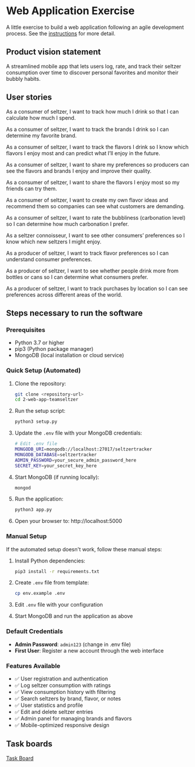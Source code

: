 # Web Application Exercise

A little exercise to build a web application following an agile development process. See the [instructions](instructions.md) for more detail.

## Product vision statement

A streamlined mobile app that lets users log, rate, and track their seltzer consumption over time to discover personal favorites and monitor their bubbly habits.

## User stories

As a consumer of seltzer, I want to track how much I drink so that I can calculate how much I spend.

As a consumer of seltzer, I want to track the brands I drink so I can determine my favorite brand.

As a consumer of seltzer, I want to track the flavors I drink so I know which flavors I enjoy most and can predict what I’ll enjoy in the future.

As a consumer of seltzer, I want to share my preferences so producers can see the flavors and brands I enjoy and improve their quality.

As a consumer of seltzer, I want to share the flavors I enjoy most so my friends can try them.

As a consumer of seltzer, I want to create my own flavor ideas and recommend them so companies can see what customers are demanding.

As a consumer of seltzer, I want to rate the bubbliness (carbonation level) so I can determine how much carbonation I prefer.

As a seltzer connoisseur, I want to see other consumers’ preferences so I know which new seltzers I might enjoy.

As a producer of seltzer, I want to track flavor preferences so I can understand consumer preferences.

As a producer of seltzer, I want to see whether people drink more from bottles or cans so I can determine what consumers prefer.

As a producer of seltzer, I want to track purchases by location so I can see preferences across different areas of the world.

## Steps necessary to run the software

### Prerequisites
- Python 3.7 or higher
- pip3 (Python package manager)
- MongoDB (local installation or cloud service)

### Quick Setup (Automated)
1. Clone the repository:
   ```bash
   git clone <repository-url>
   cd 2-web-app-teamseltzer
   ```

2. Run the setup script:
   ```bash
   python3 setup.py
   ```

3. Update the `.env` file with your MongoDB credentials:
   ```bash
   # Edit .env file
   MONGODB_URI=mongodb://localhost:27017/seltzertracker
   MONGODB_DATABASE=seltzertracker
   ADMIN_PASSWORD=your_secure_admin_password_here
   SECRET_KEY=your_secret_key_here
   ```

4. Start MongoDB (if running locally):
   ```bash
   mongod
   ```

5. Run the application:
   ```bash
   python3 app.py
   ```

6. Open your browser to: http://localhost:5000

### Manual Setup
If the automated setup doesn't work, follow these manual steps:

1. Install Python dependencies:
   ```bash
   pip3 install -r requirements.txt
   ```

2. Create `.env` file from template:
   ```bash
   cp env.example .env
   ```

3. Edit `.env` file with your configuration

4. Start MongoDB and run the application as above

### Default Credentials
- **Admin Password**: `admin123` (change in .env file)
- **First User**: Register a new account through the web interface

### Features Available
- ✅ User registration and authentication
- ✅ Log seltzer consumption with ratings
- ✅ View consumption history with filtering
- ✅ Search seltzers by brand, flavor, or notes
- ✅ User statistics and profile
- ✅ Edit and delete seltzer entries
- ✅ Admin panel for managing brands and flavors
- ✅ Mobile-optimized responsive design

## Task boards
[Task Board](https://github.com/orgs/swe-students-fall2025/projects/23)
